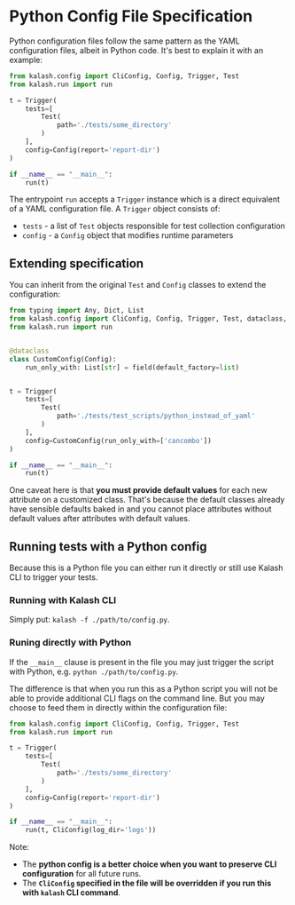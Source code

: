 # Python Config File Specification

[Python Spec]: #python-config-file-specification

Python configuration files follow the same pattern as the YAML configuration files, albeit in Python code. It's best to explain it with an example:

```python
from kalash.config import CliConfig, Config, Trigger, Test
from kalash.run import run

t = Trigger(
    tests=[
        Test(
            path='./tests/some_directory'
        )
    ],
    config=Config(report='report-dir')
)

if __name__ == "__main__":
    run(t)

```

The entrypoint `run` accepts a `Trigger` instance which is a direct equivalent of a YAML configuration file. A `Trigger` object consists of:

- `tests` - a list of `Test` objects responsible for test collection configuration
- `config` - a `Config` object that modifies runtime parameters

## Extending specification

You can inherit from the original `Test` and `Config` classes to extend the configuration:

```python
from typing import Any, Dict, List
from kalash.config import CliConfig, Config, Trigger, Test, dataclass, field
from kalash.run import run


@dataclass
class CustomConfig(Config):
    run_only_with: List[str] = field(default_factory=list)


t = Trigger(
    tests=[
        Test(
            path='./tests/test_scripts/python_instead_of_yaml'
        )
    ],
    config=CustomConfig(run_only_with=['cancombo'])
)

if __name__ == "__main__":
    run(t)

```

One caveat here is that **you must provide default values** for each new attribute on a customized class. That's because the default classes already have sensible defaults baked in and you cannot place attributes without default values after attributes with default values.

## Running tests with a Python config

Because this is a Python file you can either run it directly or still use Kalash CLI to trigger your tests.

### Running with Kalash CLI

Simply put: `kalash -f ./path/to/config.py`.

### Runing directly with Python

If the `__main__` clause is present in the file you may just trigger the script with Python, e.g. `python ./path/to/config.py`.

The difference is that when you run this as a Python script you will not be able to provide additional CLI flags on the command line. But you may choose to feed them in directly within the configuration file:

```python
from kalash.config import CliConfig, Config, Trigger, Test
from kalash.run import run

t = Trigger(
    tests=[
        Test(
            path='./tests/some_directory'
        )
    ],
    config=Config(report='report-dir')
)

if __name__ == "__main__":
    run(t, CliConfig(log_dir='logs'))

```

Note:

- The **python config is a better choice when you want to preserve CLI configuration** for all future runs.
- The **`CliConfig` specified in the file will be overridden if you run this with `kalash` CLI command**.
